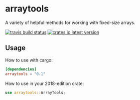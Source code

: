 # arraytools

A variety of helpful methods for working with fixed-size arrays.

[![travis build status](https://travis-ci.com/scottmcm/arraytools.svg)](https://travis-ci.com/scottmcm/arraytools)
[![crates.io latest version](http://meritbadge.herokuapp.com/arraytools)](https://crates.io/crates/arraytools)

## Usage

How to use with cargo:

```toml
[dependencies]
arraytools = "0.1"
```

How to use in your 2018-edition crate:

```rust
use arraytools::ArrayTools;
```
